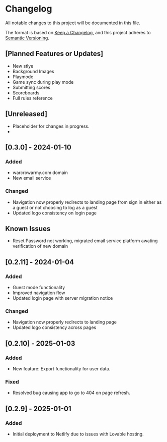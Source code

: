 # Changelog

All notable changes to this project will be documented in this file.

The format is based on [Keep a Changelog](https://keepachangelog.com/), and this project adheres to [Semantic Versioning](https://semver.org/).
## [Planned Features or Updates] 
- New stlye
- Background Images
- Playmode
- Game sync during play mode
- Submitting scores 
- Scoreboards
- Full rules reference

## [Unreleased]
- Placeholder for changes in progress.
- 
## [0.3.0] - 2024-01-10

### Added
- warcrowarmy.com domain
- New email service

### Changed
- Navigation now properly redirects to landing page from sign in either as a guest or not choosing to log as a guest
- Updated logo consistency on login page
## Known Issues
- Reset Password not working, migrated email service platform awating verification of new domain

## [0.2.11] - 2024-01-04
### Added
- Guest mode functionality
- Improved navigation flow
- Updated login page with server migration notice

### Changed
- Navigation now properly redirects to landing page
- Updated logo consistency across pages

## [0.2.10] - 2025-01-03
### Added
- New feature: Export functionality for user data.

### Fixed
- Resolved bug causing app to go to 404 on page refresh.

## [0.2.9] - 2025-01-01
### Added
- Initial deployment to Netlify due to issues with Lovable hosting.
